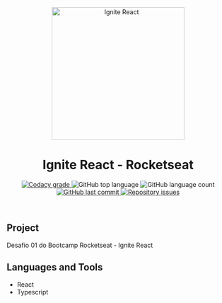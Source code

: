 <!-- PROJECT LOGO AND TITLE-->
<div align='center'>
  <img
    src="https://rocketseat.com.br/icons/icon-512x512.png"
    alt="Ignite React"
    width="300px"
  />
</div>

<h1 align="center">
    Ignite React - Rocketseat
</h1>

<!-- PROJECT SHIELDS -->
<p align="center">
  <a href="https://app.codacy.com/app/mesquita09/ignite-react-desafio1?utm_source=github.com&utm_medium=referral&utm_content=mesquita09/ignite-react-desafio1&utm_campaign=Badge_Grade_Dashboard">
    <img alt="Codacy grade" src="https://api.codacy.com/project/badge/Grade/d20792ff896d4ab2981307d37e88c19f">
  </a>

  <img alt="GitHub top language" src="https://img.shields.io/github/languages/top/mesquita09/ignite-react-desafio1.svg">

  <img alt="GitHub language count" src="https://img.shields.io/github/languages/count/mesquita09/ignite-react-desafio1.svg">

  <a href="https://github.com/mesquita09/ignite-react-desafio1/commits/master">
    <img alt="GitHub last commit" src="https://img.shields.io/github/last-commit/mesquita09/ignite-react-desafio1.svg">
  </a>

  <a href="https://github.com/mesquita09/ignite-react-desafio1/issues">
    <img alt="Repository issues" src="https://img.shields.io/github/issues/mesquita09/ignite-react-desafio1.svg">
  </a>
</p>

<br />

<!-- PROJECT DESCRIPTION -->

## Project

Desafio 01 do Bootcamp Rocketseat - Ignite React

## Languages and Tools

- React
- Typescript
